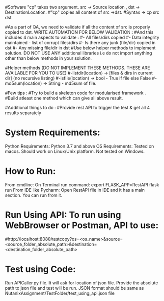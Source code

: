 #Software "cp" takes two argument. src -> Source location , dst -> DestinationLocation.
#"cp" copies all content of src ->dst.
#Syntax -> cp src dst


#As a part of QA, we need to validate if all the content of src is properly copied to dst. WRITE AUTOMATION FOR BELOW VALIDATION :
#And this includes 4 main aspects to validate :
#- All files/dirs copied
#- Data integrity maintained - list of corrupt files/dirs
#- Is there any junk (file/dir) copied in dst
#- Any missing file/dir in dst
#Use below helper methods to implement solution. DO NOT USE ANY additional libraries i.e do not import anything other than below methods in your solution.


#Helper methods (DO NOT IMPLEMENT THESE METHODS. THESE ARE AVAILABLE FOR YOU TO USE)
#-listdir(location) -> [files & dirs in current dir] (no recursive listing)
#-isfile(location) -> bool - True if file else False
#-md5sum(location) -> String - md5sum of file.


#Few tips :
#Try to build a skeleton code for modularised framework .
#Build atleast one method which can give all above result.

#Additional things to do :
#Provide rest API to trigger the test & get all 4 results separately

# System Requirements:
Python Requirements: Python 3.7 and above
OS Requirements: Tested on macos. Should work on Linux/Unix platform. Not tested on Windows.

# How to Run:
From cmdline:
  On Terminal run command:
  export FLASK_APP=RestAPI
  flask run
From IDE like Pycharm:
  Open RestAPI file in IDE and it has a main section. You can run from it.
  
# Run Using API: To run using WebBrowser or Postman, API to use:
#http://localhost:8080/testcopy?os=<os_name>&source=<source_folder_absolute_path>&destination=<destination_folder_absolute_path>
  
# Test using Code:
Run APICaller.py file. It will ask for location of json file. Provide the absolute path to json file and test will be run.
JSON format should be same as NutanixAssignment/TestFolder/test_using_api.json file

